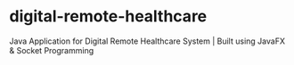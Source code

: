 # digital-remote-healthcare
Java Application for Digital Remote Healthcare System | Built using JavaFX &amp; Socket Programming
